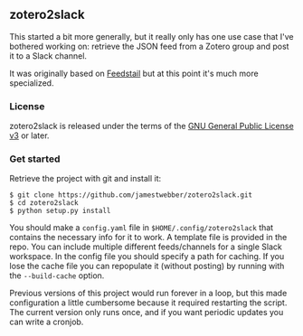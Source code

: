 ## zotero2slack

This started a bit more generally, but it really only has one use case that I've bothered working on: retrieve the JSON feed from a Zotero group and post it to a Slack channel.

It was originally based on [Feedstail](https://github.com/Psycojoker/feedstail) but at this point it's much more specialized.

### License

zotero2slack is released under the terms of the [GNU General Public License v3](http://www.gnu.org/licenses/gpl-3.0.html) or later.

### Get started

Retrieve the project with git and install it:

```shell
$ git clone https://github.com/jamestwebber/zotero2slack.git
$ cd zotero2slack
$ python setup.py install
```

You should make a `config.yaml` file in `$HOME/.config/zotero2slack` that contains the necessary info for it to work. A template file is provided in the repo. You can include multiple different feeds/channels for a single Slack workspace. In the config file you should specify a path for caching. If you lose the cache file you can repopulate it (without posting) by running with the `--build-cache` option.

Previous versions of this project would run forever in a loop, but this made configuration a little cumbersome because it required restarting the script. The current version only runs once, and if you want periodic updates you can write a cronjob.
